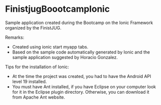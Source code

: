 # FinistjugBoootcampIonic
Sample application created during the Bootcamp on the Ionic Framework organized by the FinistJUG.

Remarks:
* Created using ionic start myapp tabs.
* Based on the sample code automatically generated by Ionic and the sample application suggested by Horacio Gonzalez.

Tips for the installation of Ionic:
* At the time the project was created, you had to have the Android API level 19 installed.
* You must have Ant installed, if you have Eclipse on your computer look for it in the Eclipse plugin directory. Otherwise, you can download it from Apache Ant website.
